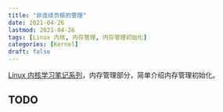 ```yaml
---
title: "非连续页框的管理"
date: 2021-04-26
lastmod: 2021-04-26
tags: [Linux 内核, 内存管理, 内存管理初始化]
categories: [Kernel]
draft: false
---
```


[Linux 内核学习笔记系列](/posts/kernel/kernel)，内存管理部分，简单介绍内存管理初始化。

<!--more-->

## TODO
